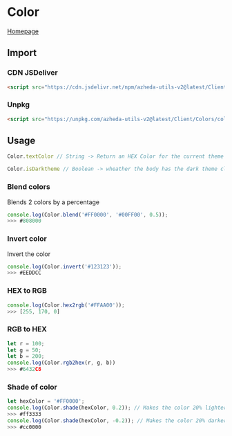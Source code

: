 # Color

[Homepage](../../README.md)

## Import
### CDN JSDeliver
```html
<script src="https://cdn.jsdelivr.net/npm/azheda-utils-v2@latest/Client/Colors/colors.js"></script>
```
### Unpkg
```html
<script src="https://unpkg.com/azheda-utils-v2@latest/Client/Colors/colors.js"></script>
```

## Usage
```js
Color.textColor // String -> Return an HEX Color for the current theme
```
```js
Color.isDarktheme // Boolean -> wheather the body has the dark theme class (can be personalized)
```



### Blend colors
Blends 2 colors by a percentage
```js
console.log(Color.blend('#FF0000', '#00FF00', 0.5));
>>> #808000
```

### Invert color
Invert the color
```js
console.log(Color.invert('#123123'));
>>> #EEDDCC
```

### HEX to RGB
```js
console.log(Color.hex2rgb('#FFAA00'));
>>> [255, 170, 0]
```

### RGB to HEX
```js
let r = 100;
let g = 50;
let b = 200;
console.log(Color.rgb2hex(r, g, b))
>>> #6432C8
```


### Shade of color
```js
let hexColor = '#FF0000';
console.log(Color.shade(hexColor, 0.2)); // Makes the color 20% lighter
>>> #ff3333
console.log(Color.shade(hexColor, -0.2)); // Makes the color 20% darker
>>> #cc0000
```